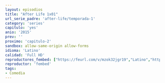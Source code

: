 ```yaml
---
layout: episodios
title: "After Life 1x01"
url_serie_padre: 'after-life/temporada-1'
category: 'series'
capitulo: 'yes'
anio: '2015'
prev: ''
proximo: 'capitulo-2'
sandbox: allow-same-origin allow-forms
idioma: 'Latino'
calidad: 'Full HD'
reproductores_fembed: ["https://feurl.com/v/mzok32jgr19","Latino","https://feurl.com/v/2kgl8b2kd1jq5gw","Latino"]
reproductor: 'fembed'
tags:
- Comedia
---
```












